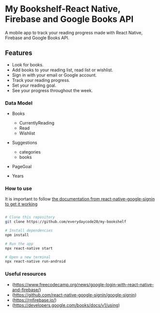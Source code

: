 # My Bookshelf-React Native, Firebase and Google Books API



A mobile app to track your reading progress made with React Native, Firebase and Google Books API.

## Features

- Look for books.
- Add books to your reading list, read list or wishlist.
- Sign in with your email or Google account.
- Track your reading progress.
- Set your reading goal.
- See your progress throughout the week.

### Data Model

- Books
    - CurrentlyReading
    - Read
    - Wishlist

- Suggestions
    - categories
    - books

- PageGoal

- Years

### How to use

It is important to follow [the documentation from react-native-google-signin to get it working](https://github.com/react-native-google-signin/google-signin)

```bash

# Clone this repository
git clone https://github.com/everydaycode20/my-bookshelf

# Install dependencies
npm install

# Run the app
npx react-native start

# Open a new terminal
npx react-native run-android

```

### Useful resources

* (https://www.freecodecamp.org/news/google-login-with-react-native-and-firebase/)
* (https://github.com/react-native-google-signin/google-signin)
* (https://rnfirebase.io/)
* (https://developers.google.com/books/docs/v1/using)